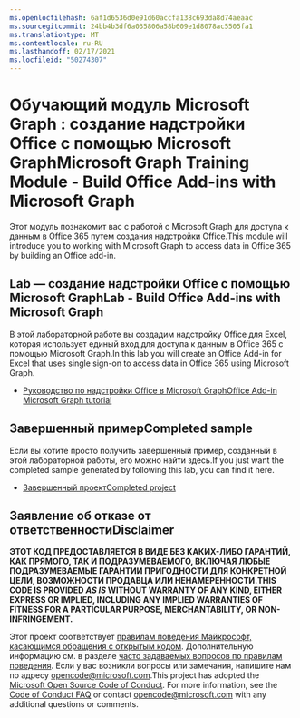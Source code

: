 ```yaml
---
ms.openlocfilehash: 6af1d6536d0e91d60accfa138c693da8d74aeaac
ms.sourcegitcommit: 24bb4b3df6a035806a58b609e1d8078ac5505fa1
ms.translationtype: MT
ms.contentlocale: ru-RU
ms.lasthandoff: 02/17/2021
ms.locfileid: "50274307"
---
```

# <a name="microsoft-graph-training-module---build-office-add-ins-with-microsoft-graph"></a><span data-ttu-id="f6b79-101">Обучающий модуль Microsoft Graph : создание надстройки Office с помощью Microsoft Graph</span><span class="sxs-lookup"><span data-stu-id="f6b79-101">Microsoft Graph Training Module - Build Office Add-ins with Microsoft Graph</span></span>

<span data-ttu-id="f6b79-102">Этот модуль познакомит вас с работой с Microsoft Graph для доступа к данным в Office 365 путем создания надстройки Office.</span><span class="sxs-lookup"><span data-stu-id="f6b79-102">This module will introduce you to working with Microsoft Graph to access data in Office 365 by building an Office add-in.</span></span>

## <a name="lab---build-office-add-ins-with-microsoft-graph"></a><span data-ttu-id="f6b79-103">Lab — создание надстройки Office с помощью Microsoft Graph</span><span class="sxs-lookup"><span data-stu-id="f6b79-103">Lab - Build Office Add-ins with Microsoft Graph</span></span>

<span data-ttu-id="f6b79-104">В этой лабораторной работе вы создадим надстройку Office для Excel, которая использует единый вход для доступа к данным в Office 365 с помощью Microsoft Graph.</span><span class="sxs-lookup"><span data-stu-id="f6b79-104">In this lab you will create an Office Add-in for Excel that uses single sign-on to access data in Office 365 using Microsoft Graph.</span></span>

- [<span data-ttu-id="f6b79-105">Руководство по надстройки Office в Microsoft Graph</span><span class="sxs-lookup"><span data-stu-id="f6b79-105">Office Add-in Microsoft Graph tutorial</span></span>](https://docs.microsoft.com/graph/training/office-addin)

## <a name="completed-sample"></a><span data-ttu-id="f6b79-106">Завершенный пример</span><span class="sxs-lookup"><span data-stu-id="f6b79-106">Completed sample</span></span>

<span data-ttu-id="f6b79-107">Если вы хотите просто получить завершенный пример, созданный в этой лабораторной работы, его можно найти здесь.</span><span class="sxs-lookup"><span data-stu-id="f6b79-107">If you just want the completed sample generated by following this lab, you can find it here.</span></span>

- [<span data-ttu-id="f6b79-108">Завершенный проект</span><span class="sxs-lookup"><span data-stu-id="f6b79-108">Completed project</span></span>](demo)

## <a name="disclaimer"></a><span data-ttu-id="f6b79-109">Заявление об отказе от ответственности</span><span class="sxs-lookup"><span data-stu-id="f6b79-109">Disclaimer</span></span>

<span data-ttu-id="f6b79-110">**ЭТОТ КОД  ПРЕДОСТАВЛЯЕТСЯ В ВИДЕ БЕЗ КАКИХ-ЛИБО ГАРАНТИЙ, КАК ПРЯМОГО, ТАК И ПОДРАЗУМЕВАЕМОГО, ВКЛЮЧАЯ ЛЮБЫЕ ПОДРАЗУМЕВАЕМЫЕ ГАРАНТИИ ПРИГОДНОСТИ ДЛЯ КОНКРЕТНОЙ ЦЕЛИ, ВОЗМОЖНОСТИ ПРОДАВЦА ИЛИ НЕНАМЕРЕННОСТИ.**</span><span class="sxs-lookup"><span data-stu-id="f6b79-110">**THIS CODE IS PROVIDED *AS IS* WITHOUT WARRANTY OF ANY KIND, EITHER EXPRESS OR IMPLIED, INCLUDING ANY IMPLIED WARRANTIES OF FITNESS FOR A PARTICULAR PURPOSE, MERCHANTABILITY, OR NON-INFRINGEMENT.**</span></span>

<span data-ttu-id="f6b79-p101">Этот проект соответствует [правилам поведения Майкрософт, касающимся обращения с открытым кодом](https://opensource.microsoft.com/codeofconduct/). Дополнительную информацию см. в разделе [часто задаваемых вопросов по правилам поведения](https://opensource.microsoft.com/codeofconduct/faq/). Если у вас возникли вопросы или замечания, напишите нам по адресу [opencode@microsoft.com](mailto:opencode@microsoft.com).</span><span class="sxs-lookup"><span data-stu-id="f6b79-p101">This project has adopted the [Microsoft Open Source Code of Conduct](https://opensource.microsoft.com/codeofconduct/). For more information, see the [Code of Conduct FAQ](https://opensource.microsoft.com/codeofconduct/faq/) or contact [opencode@microsoft.com](mailto:opencode@microsoft.com) with any additional questions or comments.</span></span>
